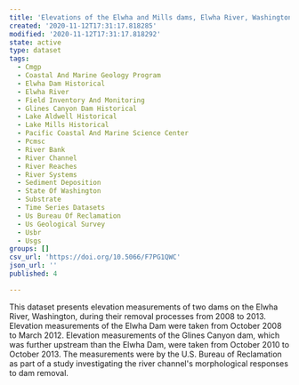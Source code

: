 ```yaml
---
title: 'Elevations of the Elwha and Mills dams, Elwha River, Washington, 2008 to 2013'
created: '2020-11-12T17:31:17.818285'
modified: '2020-11-12T17:31:17.818292'
state: active
type: dataset
tags:
  - Cmgp
  - Coastal And Marine Geology Program
  - Elwha Dam Historical
  - Elwha River
  - Field Inventory And Monitoring
  - Glines Canyon Dam Historical
  - Lake Aldwell Historical
  - Lake Mills Historical
  - Pacific Coastal And Marine Science Center
  - Pcmsc
  - River Bank
  - River Channel
  - River Reaches
  - River Systems
  - Sediment Deposition
  - State Of Washington
  - Substrate
  - Time Series Datasets
  - Us Bureau Of Reclamation
  - Us Geological Survey
  - Usbr
  - Usgs
groups: []
csv_url: 'https://doi.org/10.5066/F7PG1QWC'
json_url: ''
published: 4

---
```

This dataset presents elevation measurements of two dams on the Elwha River, Washington, during their removal processes from 2008 to 2013. Elevation measurements of the Elwha Dam were taken from October 2008 to March 2012. Elevation measurements of the Glines Canyon dam, which was further upstream than the Elwha Dam, were taken from October 2010 to October 2013. The measurements were by the U.S. Bureau of Reclamation as part of a study investigating the river channel's morphological responses to dam removal.
